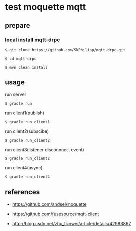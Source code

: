 # test moquette mqtt

## prepare

### local install mqtt-drpc

```
$ git clone https://github.com/SkPhilipp/mqtt-drpc.git

$ cd mqtt-drpc

$ mvn clean install
```

## usage

run server

```
$ gradle run
```

run client1(publish)

```
$ gradle run_client1
```

run client2(subscibe)

```
$ gradle run_client2
```

run client3(listener disconnnect event)

```
$ gradle run_client2
```

run client4(async)

```
$ gradle run_client4
```

## references

- https://github.com/andsel/moquette

- https://github.com/fusesource/mqtt-client

- http://blog.csdn.net/zhu_tianwei/article/details/42983867
